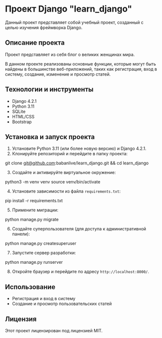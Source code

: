 # Проект Django "learn_django"

Данный проект представляет собой учебный проект, созданный с целью изучения фреймворка Django.

## Описание проекта

Проект представляет из себя блог о великих женщинах мира.

В данном проекте реализованы основные функции, которые могут быть найдены в большинстве веб-приложений, таких как регистрация, вход в систему, создание, изменение и просмотр статей.

## Технологии и инструменты

- Django 4.2.1
- Python 3.11
- SQLite
- HTML/CSS
- Bootstrap

## Установка и запуск проекта

1. Установите Python 3.11 (или более новую версию) и Django 4.2.1.
2. Клонируйте репозиторий и перейдите в папку проекта:

git clone git@github.com:babanlive/learn_django.git && cd learn_django

3. Создайте и активируйте виртуальное окружение:

python3 -m venv venv source venv/bin/activate

4. Установите зависимости из файла `requirements.txt`:

pip install -r requirements.txt

5. Примените миграции:

python manage.py migrate

6. Создайте суперпользователя (для доступа к административной панели):

python manage.py createsuperuser

7. Запустите сервер разработки:

python manage.py runserver

8. Откройте браузер и перейдите по адресу `http://localhost:8000/`.

## Использование

- Регистрация и вход в систему
- Создание и просмотр пользовательских статей

## Лицензия

Этот проект лицензирован под лицензией MIT.
